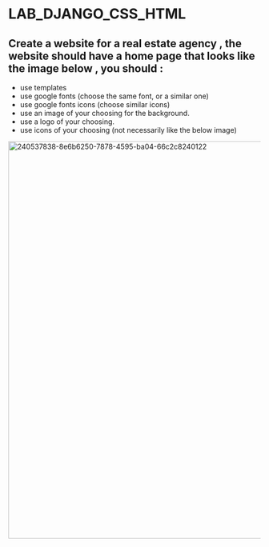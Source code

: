 # LAB_DJANGO_CSS_HTML

## Create a website for a real estate agency , the website should have a home page that looks like the image below , you should :
- use templates
- use google fonts (choose the same font, or a similar one)
- use google fonts icons (choose similar icons)
- use an image of your choosing for the background.
- use a logo of your choosing.
- use icons of your choosing (not necessarily like the below image)




<img width="795" alt="240537838-8e6b6250-7878-4595-ba04-66c2c8240122" src="https://github.com/T-PYTHON-JULY-23/LAB_DJANGO_CSS_HTML/assets/91186666/7e24789f-b4d2-45f7-935c-befeac3363b4">
